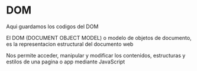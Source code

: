 # DOM

Aqui guardamos los codigos del DOM

El DOM (DOCUMENT OBJECT MODEL) o modelo de objetos de documento, es la representacion estructural del documento web 

Nos permite acceder, manipular y modificar los contenidos, estructuras y estilos de una pagina o app mediante JavaScript
